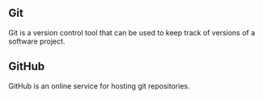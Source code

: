 ## Git

Git is a version control tool that can be used to keep track of versions of a software project.

## GitHub

GitHub is an online service for hosting git repositories.
